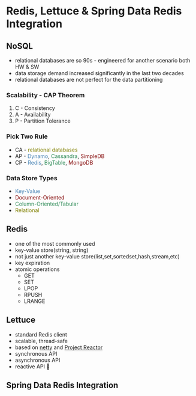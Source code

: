 # Redis, Lettuce & Spring Data Redis Integration

## NoSQL
- relational databases are so 90s - engineered for another scenario both HW & SW
- data storage demand increased significantly in the last two decades
- relational databases are not perfect for the data partitioning


### Scalability - CAP Theorem
1. C - Consistency
2. A - Availability
3. P - Partition Tolerance

### Pick Two Rule
- CA - <span style="color:olive">relational databases</span>
- AP - <span style="color:steelblue">Dynamo</span>, <span style="color:seagreen">Cassandra</span>, <span style="color:maroon">SimpleDB</span>
- CP - <span style="color:steelblue">Redis</span>, <span style="color:seagreen">BigTable</span>, <span style="color:maroon">MongoDB</span>

### Data Store Types
- <span style="color:steelblue">Key-Value</span>
- <span style="color:maroon">Document-Oriented</span>
- <span style="color:seagreen">Column-Oriented/Tabular</span>
- <span style="color:olive">Relational</span>


## Redis
- one of the most commonly used
- key-value store(string, string)
- not just another key-value store(list,set,sortedset,hash,stream,etc)
- key expiration
- atomic operations
  - GET
  - SET
  - LPOP
  - RPUSH
  - LRANGE

## Lettuce
- standard Redis client
- scalable, thread-safe
- based on [netty](http://netty.io/) and [Project Reactor](https://projectreactor.io/)
- synchronous API
- asynchronous API
- reactive API :hand_over_mouth:

## Spring Data Redis Integration
